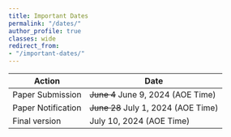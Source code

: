 ```yaml
---
title: Important Dates
permalink: "/dates/"
author_profile: true
classes: wide
redirect_from:
- "/important-dates/"
---
```


| Action               | Date                     |
| -------------------- | ------------------------ |
| Paper Submission     | ~~June 4~~ June 9, 2024 (AOE Time) |
| Paper Notification   | ~~June 28~~ July 1, 2024 (AOE Time) |
| Final version        | July 10, 2024 (AOE Time) |
